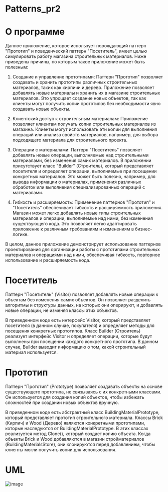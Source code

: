 # Patterns_pr2
# О программе

Данное приложение, которое использует порождающий паттерн "Прототип" и поведенческий паттерн "Посетитель", имеет целью симулировать работу магазина строительных материалов. Ниже приведены причины, по которым такое приложение может быть полезным:

1. Создание и управление прототипами: Паттерн "Прототип" позволяет создавать и хранить прототипы различных строительных материалов, таких как кирпичи и дерево. Приложение позволяет добавлять новые материалы и хранить их в магазине строительных материалов. Это упрощает создание новых объектов, так как клиенты могут получить копии прототипов без необходимости явно создавать новые объекты.

2. Клиентский доступ к строительным материалам: Приложение позволяет клиентам получать копии строительных материалов из магазина. Клиенты могут использовать эти копии для выполнения операций или анализа свойств материалов, например, для выбора подходящего материала для строительного проекта.

3. Операции с материалами: Паттерн "Посетитель" позволяет добавлять новые операции, выполняемые над строительными материалами, без изменения самих материалов. В приложении присутствует класс "Builder" (Строитель), который представляет посетителя и определяет операции, выполняемые при посещении конкретных материалов. Это может быть полезно, например, для вывода информации о материалах, применения различных обработок или выполнения специализированных операций с материалами.

4. Гибкость и расширяемость: Применение паттернов "Прототип" и "Посетитель" обеспечивает гибкость и расширяемость приложения. Магазин может легко добавлять новые типы строительных материалов и операции, выполняемые над ними, без изменения существующего кода. Это позволяет легко адаптировать приложение к различным требованиям и изменениям в бизнес-логике.

В целом, данное приложение демонстрирует использование паттернов проектирования для организации работы с прототипами строительных материалов и операциями над ними, обеспечивая гибкость, повторное использование и расширяемость кода.

# Посетитель

Паттерн "Посетитель" (Visitor) позволяет добавлять новые операции к объектам без изменения самих объектов. Он позволяет разделить алгоритмы и структуры данных, на которых они оперируют, и добавлять новые операции, не изменяя классы этих объектов.

   В приведенном коде есть интерфейс Visitor, который представляет посетителя (в данном случае, покупателя) и определяет методы для посещения конкретных прототипов. Класс Builder (Строитель) реализует интерфейс Visitor и определяет операции, которые будут выполнены при посещении каждого конкретного прототипа. В данном случае, Builder выводит информацию о том, какой строительный материал используется.

# Прототип

Паттерн "Прототип" (Prototype) позволяет создавать объекты на основе существующего прототипа, не связываясь с их конкретными классами. Он используется для создания копий объектов, чтобы избежать сложностей при создании новых объектов вручную.

   В приведенном коде есть абстрактный класс BuildingMaterialPrototype, который представляет прототип строительного материала. Классы Brick (Кирпич) и Wood (Дерево) являются конкретными прототипами, которые наследуются от BuildingMaterialPrototype. В этих классах реализуется метод Clone(), который создает копию объекта. Когда объекты Brick и Wood добавляются в магазин стройматериалов (BuildingMaterialsStore), они клонируются перед добавлением, чтобы клиенты могли получить копии для использования.

# UML
![image](https://github.com/Rados27/Patterns_pr2/assets/135820145/83f23eb0-54a4-4ce7-add2-3f98180c4f31)


